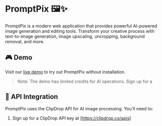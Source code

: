 # PromptPix 🖼️✨

PromptPix is a modern web application that provides powerful AI-powered image generation and editing tools. Transform your creative process with text-to-image generation, image upscaling, uncropping, background removal, and more.

## 🎮 Demo

Visit our [live demo](https://promptpix-demo.vercel.app) to try out PromptPix without installation.

> Note: The demo has limited credits for AI operations. Sign up for a
## 🔑 API Integration

PromptPix uses the ClipDrop API for AI image processing. You'll need to:

1. Sign up for a ClipDrop API key at [https://clipdrop.co/apis]




